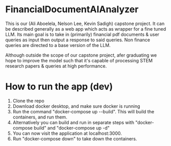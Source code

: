 # FinancialDocumentAIAnalyzer
This is our (Ali Aboelela, Nelson Lee, Kevin Sadigh) capstone project. It can be described generally as a web app which acts as wrapper for a fine tuned LLM. Its main goal is to take in (primarily) financial pdf documents &amp; user queries as input then output a response to said queries. Non finance queries are directed to a base version of the LLM.

Although outside the scope of our capstone project, afer graduating we hope to improve the model such that it's capable of processing STEM research papers & queries at high performance. 

# How to run the app (dev)
1. Clone the repo
2. Download docker desktop, and make sure docker is running
3. Run the command "docker-compose up --build". This will build the containers, and run them.
4. Alternatively you can build and run in separate steps with "docker-compose build" and "docker-compose up -d"
5. You can now visit the application at localhost:3000.
6. Run "docker-compose down" to take down the containers.
